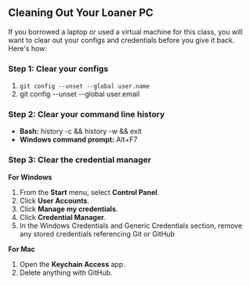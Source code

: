 ## Cleaning Out Your Loaner PC

If you borrowed a laptop or used a virtual machine for this class, you will want to clear out your configs and credentials before you give it back. Here's how:

### Step 1: Clear your configs

1. `git config --unset --global user.name`
1. git config --unset --global user.email

### Step 2: Clear your command line history

- **Bash:** history -c && history -w && exit
- **Windows command prompt:** Alt+F7

### Step 3: Clear the credential manager

**For Windows**

1. From the **Start** menu, select **Control Panel**.
1. Click **User Accounts**.
1. Click **Manage my credentials**.
1. Click **Credential Manager**.
1. In the Windows Credentials and Generic Credentials section, remove any stored credentials referencing Git or GitHub

**For Mac**

1. Open the **Keychain Access** app.
1. Delete anything with GitHub.
